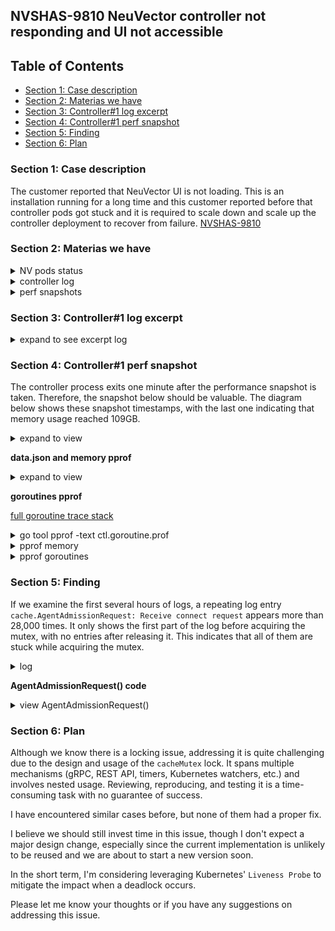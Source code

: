 ## NVSHAS-9810 NeuVector controller not responding and UI not accessible


## Table of Contents

- [Section 1: Case description](#section-1-case-description)
- [Section 2: Materias we have](#section-2-materias-we-have)
- [Section 3: Controller#1 log excerpt](#section-3-controller1-log-excerpt)
- [Section 4: Controller#1 perf snapshot](#section-4-controller1-perf-snapshot)
- [Section 5: Finding](#section-5-finding)
- [Section 6: Plan](#section-6-plan)

### Section 1: Case description

The customer reported that NeuVector UI is not loading. This is an installation running for a long time and this customer reported before that controller pods got stuck and it is required to scale down and scale up the controller deployment to recover from failure. [NVSHAS-9810](https://jira.suse.com/browse/NVSHAS-9810?filter=-1)

### Section 2: Materias we have

<details><summary>NV pods status</summary>

```
NAME                                                 READY   STATUS             RESTARTS           AGE
neuvector-controller-pod-854b7c7d46-fhw25            1/1     Running            0                  25d
neuvector-controller-pod-854b7c7d46-nktdw            1/1     Running            0                  25d
neuvector-controller-pod-854b7c7d46-rwcxp            1/1     Running            0                  25d

neuvector-enforcer-pod-24526                         0/1     CrashLoopBackOff   1557 (3m33s ago)   25d
neuvector-enforcer-pod-2qj5k                         1/1     Running            8 (8d ago)         25d
neuvector-enforcer-pod-2rlbg                         0/1     CrashLoopBackOff   1281 (19s ago)     25d
neuvector-enforcer-pod-2tc5s                         1/1     Running            4 (12d ago)        25d
neuvector-enforcer-pod-2z5w4                         1/1     Running            4 (10d ago)        25d
neuvector-enforcer-pod-65dld                         1/1     Running            4 (12d ago)        25d
neuvector-enforcer-pod-6nvsn                         1/1     Running            1 (12d ago)        25d
neuvector-enforcer-pod-7vhk9                         1/1     Running            4 (11d ago)        25d
neuvector-enforcer-pod-7x6gr                         1/1     Running            1413 (7m24s ago)   25d
neuvector-enforcer-pod-8bqt7                         0/1     CrashLoopBackOff   1115 (4m52s ago)   25d
neuvector-enforcer-pod-8cg84                         1/1     Running            6 (10d ago)        25d
neuvector-enforcer-pod-8fbms                         1/1     Running            1 (11d ago)        25d
neuvector-enforcer-pod-8m8r2                         1/1     Running            8 (9d ago)         25d
neuvector-enforcer-pod-9647j                         1/1     Running            1262 (7m40s ago)   25d
neuvector-enforcer-pod-cc9dh                         1/1     Running            1168 (6m41s ago)   25d
neuvector-enforcer-pod-dslcf                         1/1     Running            4 (12d ago)        25d
neuvector-enforcer-pod-dzgv7                         1/1     Running            15 (10d ago)       25d
neuvector-enforcer-pod-fn2bg                         1/1     Running            10 (9d ago)        25d
neuvector-enforcer-pod-fnt77                         1/1     Running            4 (10d ago)        25d
neuvector-enforcer-pod-g47xf                         1/1     Running            4 (14d ago)        25d
neuvector-enforcer-pod-h48j2                         1/1     Running            24 (9d ago)        25d
neuvector-enforcer-pod-hgmb6                         1/1     Running            1156 (7m18s ago)   25d
neuvector-enforcer-pod-hww9k                         0/1     CrashLoopBackOff   1354 (109s ago)    25d
neuvector-enforcer-pod-jpd7s                         1/1     Running            9 (10d ago)        25d
neuvector-enforcer-pod-k8ctb                         1/1     Running            2 (13d ago)        25d
neuvector-enforcer-pod-kkrck                         0/1     CrashLoopBackOff   807 (96s ago)      25d
neuvector-enforcer-pod-ljkns                         0/1     CrashLoopBackOff   209 (4m23s ago)    25d
neuvector-enforcer-pod-m5s9n                         1/1     Running            7 (11d ago)        25d
neuvector-enforcer-pod-n94c6                         1/1     Running            1295 (8m12s ago)   25d
neuvector-enforcer-pod-nmtzb                         1/1     Running            13 (9d ago)        25d
neuvector-enforcer-pod-nwhnf                         0/1     CrashLoopBackOff   569 (3m32s ago)    25d
neuvector-enforcer-pod-nzrzh                         1/1     Running            3 (8d ago)         25d
neuvector-enforcer-pod-pjgs7                         1/1     Running            5 (8d ago)         25d
neuvector-enforcer-pod-q2wr8                         0/1     CrashLoopBackOff   1290 (92s ago)     25d
neuvector-enforcer-pod-q4zdt                         1/1     Running            19 (10d ago)       25d
neuvector-enforcer-pod-qdfgv                         1/1     Running            6 (10d ago)        25d
neuvector-enforcer-pod-rtqdj                         1/1     Running            3 (14d ago)        25d
neuvector-enforcer-pod-rx49p                         0/1     CrashLoopBackOff   1349 (101s ago)    25d
neuvector-enforcer-pod-s8f9b                         0/1     CrashLoopBackOff   1297 (39s ago)     25d
neuvector-enforcer-pod-sxblr                         1/1     Running            6 (11d ago)        25d
neuvector-enforcer-pod-t97vz                         1/1     Running            2 (11d ago)        25d
neuvector-enforcer-pod-tn2vd                         1/1     Running            6 (10d ago)        25d
neuvector-enforcer-pod-vhsvj                         1/1     Running            9 (9d ago)         25d
neuvector-enforcer-pod-wcxc2                         1/1     Running            15 (9d ago)        25d
neuvector-enforcer-pod-wvrd5                         1/1     Running            1 (14d ago)        25d
neuvector-enforcer-pod-xvrkm                         1/1     Running            9 (10d ago)        25d
neuvector-enforcer-pod-zjd22                         1/1     Running            16 (10d ago)       25d
neuvector-enforcer-pod-zkvzx                         1/1     Running            5 (8d ago)         25d
neuvector-enforcer-pod-zpsg4                         1/1     Running            1277 (5m21s ago)   25d
neuvector-manager-pod-799bb568f4-24ggs               1/1     Running            0                  25d
neuvector-prometheus-exporter-pod-7f9d79d45d-bqcdz   1/1     Running            0                  25d
neuvector-scanner-pod-86976b45fc-5bgfg               1/1     Running            0                  9h
neuvector-scanner-pod-86976b45fc-dcs4w               1/1     Running            0                  9h
neuvector-scanner-pod-86976b45fc-hnxwd               1/1     Running            0                  9h
neuvector-updater-pod-28972800-75m5s                 0/1     Completed          0                  2d9h
neuvector-updater-pod-28974240-2ct8c                 0/1     Completed          0                  33h
neuvector-updater-pod-28975680-rjlv2                 0/1     Completed          0                  9h
```

</details>

<details><summary>controller log</summary>

[full controller#1 log](./materials/controller_log/1-neuvector-controller-pod-854b7c7d46-fhw25.log)
```diff
! Time range: from 2025-01-26T04:50:44 to 2025-02-03T09:24:45.86
```


[full controller#2 log](./materials/controller_log/2-neuvector-controller-pod-854b7c7d46-nktdw.log)
```diff
! Time range: from 2025-01-26T04:50:44 to 2025-02-03T09:24:45.86  <<=======change
```

[full controller#3 log](./materials/controller_log/3-neuvector-controller-pod-854b7c7d46-rwcxp.log)
```diff
! Time range: from 2025-01-26T04:50:44 to 2025-02-03T09:24:45.86  <<=======change
```

</details>

<details><summary>perf snapshots</summary>

The snapshot files can be downloaded from the Jira case with the filename `2025-02-07.tgz`. Below are the timestamps when the snapshots were taken.

```
neuvector-controller-pod-854b7c7d46-fhw25
snapshot timestamp
  "RecordedAt": "2025-01-21T20:44:16.167132242Z",
  "RecordedAt": "2025-01-25T05:34:16.207035284Z",
  "RecordedAt": "2025-01-25T17:59:16.131816511Z",
  "RecordedAt": "2025-01-25T18:14:16.130757816Z",
  "RecordedAt": "2025-01-26T13:09:16.157645427Z",

neuvector-controller-pod-854b7c7d46-nktdw
  "RecordedAt": "2025-01-26T12:30:30.489388258Z",
  "RecordedAt": "2025-01-26T13:17:34.514613582Z",
  "RecordedAt": "2025-01-26T17:00:30.095198067Z",
  "RecordedAt": "2025-01-26T21:00:30.094440323Z",
  "RecordedAt": "2025-02-04T15:30:30.093850346Z",

neuvector-controller-pod-854b7c7d46-rwcxp
  "RecordedAt": "2025-01-08T15:42:32.931443018Z",
  "RecordedAt": "2025-01-13T08:42:33.067489621Z",
  "RecordedAt": "2025-01-14T00:07:32.92936976Z",
  "RecordedAt": "2025-01-14T00:17:32.929627915Z",
  "RecordedAt": "2025-01-14T12:12:32.929189402Z",
```

</details>


### Section 3: Controller#1 log excerpt

<details><summary>expand to see excerpt log</summary>

```
neuvector-controller-pod-854b7c7d46-fhw25.log (node-#1)
====================================================
2025-01-26T13:09:02.525|INFO|CTL|cache.AgentAdmissionRequest: Receive connect request - host=q0009381:6596a768-fb27-457f-8c3f-a37b220da290 id=4cafd2b5afb5d9f0c652783ac7c8b5a7e41295b9220d85687a880d9db227e2db
2025-01-26T13:09:02.774|INFO|CTL|cache.AgentAdmissionRequest: Receive connect request - host=q0003320:df3b39de-ca8e-4378-9092-665947d3f873 id=24f3f72d9753c44038a6de5b0a1f9c2a0daca6775e2e4373f04f2759504cb469
2025-01-26T13:09:02.907|INFO|CTL|cache.AgentAdmissionRequest: Receive connect request - host=q0003838:8d69c1bb-9e4f-409a-833f-1e094b83e862 id=6dcbd878342919c72f61f2b40434384198ee273001e5031a2d52c579d3ea44bd
2025-01-26T13:09:04.439|INFO|CTL|cache.AgentAdmissionRequest: Receive connect request - host=q0003322:a38626a4-a970-431f-b66d-465829643591 id=91221f7ce111344774649459e3dacaace11229cb34483091353e72fd020f6bd5
.... 🟢 (28034 hits) "cache.AgentAdmissionRequest: Receive connect request", then different kind of error start to occur

2025-01-26T13:09:13.061Z [ERROR] agent.server.raft: peer has newer term, stopping replication: peer="{Nonvoter e502f51a-8d52-6c56-1869-76bb11b32c51 10.42.55.36:18300}"
2025-01-26T13:09:15.004|INFO|CTL|cluster.StartCluster.func2: Lead elected - lead=10.42.60.190:18300
2025-01-26T13:09:15.771|INFO|CTL|cluster.StartCluster.func1: - newLead=10.42.60.190 oldLead=
2025-01-26T13:09:16.161|INFO|CTL|utils.PerfSnapshot.func1: - at=2025-01-26 13:09:16.157645427 +0000 UTC m=+422425.720579844 label=p memLimit=6442450944 pid=1 prefix=ctl. profileLimit=1 workFolder=/var/nv_debug/snapshot/a47f288af60c8107802c69f24557cbc2b76bb1b9b8ff5c5b8941e175aa17ef0f workingSet=109572132864   🔴 🔴 perf snapshot available 🔴 🔴 
2025-01-26T13:09:16.163|INFO|CTL|system.(*SystemTools).CGroupMemoryStatReset: - threshold=4831838208 usage=109572907008
2025-01-26T13:09:20.055Z [ERROR] agent.http: Request error: method=GET url="/v1/kv/lock/policy?consistent=&index=710787498" from=127.0.0.1:40852 error="node is not the leader"
2025-01-26T13:09:19.946|INFO|CTL|cluster.StartCluster.func1: - newLead= oldLead=10.42.60.190
2025-01-26T13:09:24.07 |INFO|CTL|cluster.StartCluster.func2: Lead loss detected
2025-01-26T13:09:24.544|INFO|CTL|cluster.StartCluster.func2: Cannot locate lead - join=neuvector-svc-controller.neuvector
2025-01-26T13:09:24.556|INFO|CTL|cluster.StartCluster.func2: Retry join - JoinAddr=[10.42.57.244 10.42.55.36 10.42.60.190]
2025-01-26T13:09:24.562Z [ERROR] agent.http: Request error: method=PUT url=/v1/agent/join/10.42.57.244 from=127.0.0.1:36218
  error=
  | 1 error occurred:
  | \t* Failed to join 10.42.57.244:18301: dial tcp 10.42.57.244:18301: connect: connection refused
  | 
  
2025-01-26T13:09:24.568|ERRO|CTL|cluster.(*consulMethod).Join: - error=Unexpected response code: 500 (1 error occurred:
    * Failed to join 10.42.57.244:18301: dial tcp 10.42.57.244:18301: connect: connection refused

) ip=10.42.57.244

...
2025-01-26T13:09:39.2  |INFO|CTL|cache.AgentAdmissionRequest: Receive connect request - host=q0010439:1b2cb03a-65e9-4ea3-bcef-bb12683b6a74 id=d4396a287e353c3e6be5e5a327e5ff7ef8fdfc685313faf750dd7da72e90b4a0
2025-01-26T13:09:39.665Z [ERROR] agent.server.raft: peer has newer term, stopping replication: peer="{Voter e502f51a-8d52-6c56-1869-76bb11b32c51 10.42.55.36:18300}"
2025-01-26T13:09:39.783Z [ERROR] agent.server: failed to reconcile member: member="{10.42.62.190 10.42.62.190 18301 map[build:1.20.1:920cc7c6 dc:neuvector id:00df7fd4-4125-8ce9-adaf-e2dbec831063 role:node segment: vsn:2 vsn_max:3 vsn_min:2] left 1 5 2 2 5 4}" partition=default error="leadership lost while committing log"
2025-01-26T13:09:41.126|INFO|CTL|cache.AgentAdmissionRequest: Receive connect request - host=q0002707:4fdbd2de-49d3-4465-9e57-b14c8603a143 id=1b5d126b3a9989b0dada9ed49411063b152ee274ad212978617525223bb5de57

2025-01-26T13:09:43.178|INFO|CTL|cluster.StartCluster.func2: Cannot locate lead - join=neuvector-svc-controller.neuvector
2025-01-26T13:09:43.364|INFO|CTL|cluster.StartCluster.func2: Retry join - JoinAddr=[10.42.55.36 10.42.57.244 10.42.60.190]

2025-01-26T13:09:52.288|INFO|CTL|utils.PerfSnapshot.func1: - package=/var/nv_debug/snapshot/ctl.snapshot.a47f288af60c8107802c69f24557cbc2b76bb1b9b8ff5c5b8941e175aa17ef0f.p.zip
2025-01-26T13:09:52.291|INFO|CTL|utils.PerfSnapshot.func1: done

2025-01-26T13:09:53.215Z [ERROR] agent.http: Request error: method=PUT url=/v1/agent/join/10.42.57.244 from=127.0.0.1:42838
  error=
  | 1 error occurred:
  | \t* Failed to join 10.42.57.244:18301: dial tcp 10.42.57.244:18301: connect: connection refused
  | 
  
2025-01-26T13:10:24.255Z [ERROR] agent.server: yamux: keepalive failed: i/o deadline reached
2025-01-26T13:10:24.364Z [ERROR] agent.server: yamux: Failed to write header: write tcp 10.42.60.190:18300->10.42.67.107:46095: use of closed network connection
2025-01-26T13:10:24.364Z [ERROR] agent.server: yamux: Failed to write header: write tcp 10.42.60.190:18300->10.42.69.231:51591: use of closed network connection


2025-01-26T13:10:27.760Z [ERROR] agent.server: yamux: keepalive failed: connection write timeout
2025-01-26T13:10:27.762Z [ERROR] agent: yamux: Failed to write header: write tcp 10.42.60.190:40453->10.42.55.36:18300: use of closed network connection
2025-01-26T13:10:30|MON|Process ctrl exit status -1, pid=19402   ❌❌❌

2025-01-26T13:10:40.699Z [ERROR] agent.server: error performing anti-entropy sync of federation state: error="context canceled"
2025-01-26T13:10:47.364Z [ERROR] agent.server: error performing anti-entropy sync of federation state: error="context canceled"

( 🟢 start looping 🅰️ => 🅱️...)
🅰️ 2025-02-02T22:20:02.759Z [ERROR] agent: Coordinate update error: error="No cluster leader"
2025-02-02T22:20:06.935Z [ERROR] agent.server.rpc: rejecting RPC conn from because rpc_max_conns_per_client exceeded: conn=from=10.42.55.36:46317
2025-02-02T22:20:12.254Z [ERROR] agent.server.rpc: rejecting RPC conn from because rpc_max_conns_per_client exceeded: conn=from=10.42.55.36:38839
🅱️ 2025-02-02T22:20:20.871Z [ERROR] agent.server.rpc: rejecting RPC conn from because rpc_max_conns_per_client exceeded: conn=from=10.42.55.36:35543
( 🟢 repeated...) (88736 hits)

```

</details>

### Section 4: Controller#1 perf snapshot

The controller process exits one minute after the performance snapshot is taken. Therefore, the snapshot below should be valuable.
The diagram below shows these snapshot timestamps, with the last one indicating that memory usage reached 109GB.

<details><summary>expand to view</summary>

```
2025-01-26T13:09:16.161|INFO|CTL|utils.PerfSnapshot.func1: - at=2025-01-26 13:09:16.157645427 +0000 UTC m=+422425.720579844 label=p memLimit=6442450944 pid=1 prefix=ctl. profileLimit=1 workFolder=/var/nv_debug/snapshot/a47f288af60c8107802c69f24557cbc2b76bb1b9b8ff5c5b8941e175aa17ef0f workingSet=109572132864   🔴 🔴 perf snapshot available 🔴 🔴 

2025-01-26T13:10:30|MON|Process ctrl exit status -1, pid=19402   ❌❌❌
```

</details>

**data.json and memory pprof**

<details><summary>expand to view</summary>

<p align="center">
  <img src="./materials/controller-node1-perf1.png" width="90%">
</p>

</details>

**goroutines pprof**

[full goroutine trace stack](./materials/controller-node1-goroutines.txt)

<details><summary>go tool pprof -text ctl.goroutine.prof</summary>

```
jeff@SUSE-387793:~/9810 ()$ go tool pprof -text ctl.goroutine.prof
File: controller
Build ID: 8e4a9eaa132d21184fce30c3c89953b62cd85187
Type: goroutine
Time: Jan 26, 2025 at 5:09am (PST)
Showing nodes accounting for 190356, 100% of 190359 total
Dropped 188 nodes (cum <= 951)
      flat  flat%   sum%        cum   cum%
    190356   100%   100%     190356   100%  runtime.gopark     // these goroutines that were parked at the time of profiling
         0     0%   100%       2573  1.35%  github.com/neuvector/neuvector/controller/cache.(*groupRemovalEvent).Expire
         0     0%   100%      47501 24.95%  github.com/neuvector/neuvector/controller/cache.AgentAdmissionRequest
         0     0%   100%     128846 67.69%  github.com/neuvector/neuvector/controller/cache.CacheMethod.GetHostCount
         0     0%   100%       9832  5.16%  github.com/neuvector/neuvector/controller/cache.CacheMethod.MatchK8sAdmissionRules
         0     0%   100%      50075 26.31%  github.com/neuvector/neuvector/controller/cache.cacheMutexLock
         0     0%   100%     140036 73.56%  github.com/neuvector/neuvector/controller/cache.cacheMutexRLock
         0     0%   100%       9832  5.16%  github.com/neuvector/neuvector/controller/cache.matchK8sAdmissionRules
         0     0%   100%      10176  5.35%  github.com/neuvector/neuvector/controller/rest.(*WebhookServer).serve
         0     0%   100%      10176  5.35%  github.com/neuvector/neuvector/controller/rest.(*WebhookServer).serveK8s
         0     0%   100%      10176  5.35%  github.com/neuvector/neuvector/controller/rest.(*WebhookServer).serveWithTimeStamps
         0     0%   100%      10176  5.35%  github.com/neuvector/neuvector/controller/rest.(*WebhookServer).validate
         0     0%   100%       9832  5.16%  github.com/neuvector/neuvector/controller/rest.walkThruContainers
         0     0%   100%     128846 67.69%  github.com/neuvector/neuvector/share._ControllerAgentService_ReportConnections_Handler
         0     0%   100%     128846 67.69%  github.com/neuvector/neuvector/share._ControllerAgentService_ReportConnections_Handler.func1
         0     0%   100%      47501 24.95%  github.com/neuvector/neuvector/share._ControllerAgentService_RequestAdmission_Handler
         0     0%   100%      47501 24.95%  github.com/neuvector/neuvector/share._ControllerAgentService_RequestAdmission_Handler.func1
         0     0%   100%     177091 93.03%  github.com/neuvector/neuvector/share/cluster.middlefunc
         0     0%   100%     177092 93.03%  google.golang.org/grpc.(*Server).handleStream
         0     0%   100%     177091 93.03%  google.golang.org/grpc.(*Server).processUnaryRPC
         0     0%   100%     177092 93.03%  google.golang.org/grpc.(*Server).serveStreams.func2.1
         0     0%   100%     128846 67.69%  main.(*ControllerAgentService).ReportConnections
         0     0%   100%      47501 24.95%  main.(*ControllerAgentService).RequestAdmission
         0     0%   100%      10176  5.35%  net/http.(*ServeMux).ServeHTTP
         0     0%   100%      10184  5.35%  net/http.(*conn).serve
         0     0%   100%      10176  5.35%  net/http.HandlerFunc.ServeHTTP
         0     0%   100%      10184  5.35%  net/http.serverHandler.ServeHTTP
         0     0%   100%     190121 99.87%  runtime.goparkunlock (inline)
         0     0%   100%     190114 99.87%  runtime.semacquire1
         0     0%   100%      50076 26.31%  sync.(*Mutex).Lock (inline)
         0     0%   100%      50076 26.31%  sync.(*Mutex).lockSlow
         0     0%   100%      50076 26.31%  sync.(*RWMutex).Lock
         0     0%   100%     140038 73.57%  sync.(*RWMutex).RLock (inline)
         0     0%   100%      50076 26.31%  sync.runtime_SemacquireMutex
         0     0%   100%     140038 73.57%  sync.runtime_SemacquireRWMutexR
```

```
(pprof) traces
File: controller
Build ID: 8e4a9eaa132d21184fce30c3c89953b62cd85187
Type: goroutine
Time: Jan 26, 2025 at 5:09am (PST)
-----------+-------------------------------------------------------
    128846   runtime.gopark
             runtime.goparkunlock (inline)
             runtime.semacquire1
             sync.runtime_SemacquireRWMutexR
             sync.(*RWMutex).RLock (inline)
             github.com/neuvector/neuvector/controller/cache.cacheMutexRLock       👈 🔴
             github.com/neuvector/neuvector/controller/cache.CacheMethod.GetHostCount
             main.(*ControllerAgentService).ReportConnections
             github.com/neuvector/neuvector/share._ControllerAgentService_ReportConnections_Handler.func1
             github.com/neuvector/neuvector/share/cluster.middlefunc
             github.com/neuvector/neuvector/share._ControllerAgentService_ReportConnections_Handler
             google.golang.org/grpc.(*Server).processUnaryRPC
             google.golang.org/grpc.(*Server).handleStream
             google.golang.org/grpc.(*Server).serveStreams.func2.1
-----------+-------------------------------------------------------
     47501   runtime.gopark
             runtime.goparkunlock (inline)
             runtime.semacquire1
             sync.runtime_SemacquireMutex
             sync.(*Mutex).lockSlow
             sync.(*Mutex).Lock (inline)
             sync.(*RWMutex).Lock
             github.com/neuvector/neuvector/controller/cache.cacheMutexLock         👈 🔴
             github.com/neuvector/neuvector/controller/cache.AgentAdmissionRequest
             main.(*ControllerAgentService).RequestAdmission
             github.com/neuvector/neuvector/share._ControllerAgentService_RequestAdmission_Handler.func1
             github.com/neuvector/neuvector/share/cluster.middlefunc
             github.com/neuvector/neuvector/share._ControllerAgentService_RequestAdmission_Handler
             google.golang.org/grpc.(*Server).processUnaryRPC
             google.golang.org/grpc.(*Server).handleStream
             google.golang.org/grpc.(*Server).serveStreams.func2.1
```

</details>

<details><summary>pprof memory</summary>

<p align="center">
  <img src="./materials/pprof1.png" width="90%">
</p>

</details>

<details><summary>pprof goroutines</summary>

<p align="center">
  <img src="./materials/pprof2.png" width="90%">
</p>

</details>


### Section 5: Finding

If we examine the first several hours of logs, a repeating log entry `cache.AgentAdmissionRequest: Receive connect request` appears more than 28,000 times. It only shows the first part of the log before acquiring the mutex, with no entries after releasing it. This indicates that all of them are stuck while acquiring the mutex.

<details><summary>log</summary>

```

2025-01-26T13:09:02.525|INFO|CTL|cache.AgentAdmissionRequest: Receive connect request - host=q0009381:6596a768-fb27-457f-8c3f-a37b220da290 id=4cafd2b5afb5d9f0c652783ac7c8b5a7e41295b9220d85687a880d9db227e2db
2025-01-26T13:09:02.774|INFO|CTL|cache.AgentAdmissionRequest: Receive connect request - host=q0003320:df3b39de-ca8e-4378-9092-665947d3f873 id=24f3f72d9753c44038a6de5b0a1f9c2a0daca6775e2e4373f04f2759504cb469
2025-01-26T13:09:02.907|INFO|CTL|cache.AgentAdmissionRequest: Receive connect request - host=q0003838:8d69c1bb-9e4f-409a-833f-1e094b83e862 id=6dcbd878342919c72f61f2b40434384198ee273001e5031a2d52c579d3ea44bd
2025-01-26T13:09:04.439|INFO|CTL|cache.AgentAdmissionRequest: Receive connect request - host=q0003322:a38626a4-a970-431f-b66d-465829643591 id=91221f7ce111344774649459e3dacaace11229cb34483091353e72fd020f6bd5
.... 🟢 (28034 hits) "cache.AgentAdmissionRequest: Receive connect request", then different kind of error start to occur

```
</details>

**AgentAdmissionRequest() code**

<details><summary>view AgentAdmissionRequest()</summary>

```
func AgentAdmissionRequest(req *share.CLUSAdmissionRequest) *share.CLUSAdmissionResponse {
	log.WithFields(log.Fields{
		"host": req.HostID, "id": req.ID,
	}).Info("Receive connect request")      ✔️

	
	cacheMutexLock()      ⚠️⚠️⚠️
        ...... (omitted)
	cacheMutexUnlock()

	log.WithFields(log.Fields{"host": req.HostID, "id": req.ID, ...}).Info() ❓❓ (never appear in log)

	...... (omitted)
}
```

</details>

### Section 6: Plan

Although we know there is a locking issue, addressing it is quite challenging due to the design and usage of the `cacheMutex` lock. It spans multiple mechanisms (gRPC, REST API, timers, Kubernetes watchers, etc.) and involves nested usage. Reviewing, reproducing, and testing it is a time-consuming task with no guarantee of success.

I have encountered similar cases before, but none of them had a proper fix.

I believe we should still invest time in this issue, though I don't expect a major design change, especially since the current implementation is unlikely to be reused and we are about to start a new version soon.

In the short term, I'm considering leveraging Kubernetes' `Liveness Probe` to mitigate the impact when a deadlock occurs.

Please let me know your thoughts or if you have any suggestions on addressing this issue.